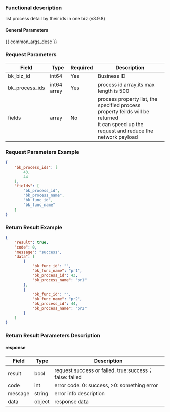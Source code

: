 ### Functional description

list process detail by their ids in one biz (v3.9.8)

#### General Parameters

{{ common_args_desc }}

### Request Parameters

| Field      | Type      | Required | Description                                                  |
| ---------- | --------- | -------- | ------------------------------------------------------------ |
| bk_biz_id  | int64       | Yes      | Business ID                                                  |
|bk_process_ids|int64 array|Yes|process id array,its max length is 500|
| fields     | array     | No      | process property list, the specified process property feilds will be returned <br>it can speed up the request and reduce the network payload |


### Request Parameters Example

```json
{
    "bk_process_ids": [
        43,
        44
    ],
    "fields": [
        "bk_process_id",
        "bk_process_name",
        "bk_func_id",
        "bk_func_name"
    ]
}
```

### Return Result Example

```json
{
    "result": true,
    "code": 0,
    "message": "success",
    "data": [
        {
            "bk_func_id": "",
            "bk_func_name": "pr1",
            "bk_process_id": 43,
            "bk_process_name": "pr1"
        },
        {
            "bk_func_id": "",
            "bk_func_name": "pr2",
            "bk_process_id": 44,
            "bk_process_name": "pr2"
        }
    ]
}
```

### Return Result Parameters Description

#### response

| Field       | Type     | Description         |
|---|---|---|
| result | bool | request success or failed. true:success；false: failed |
| code | int | error code. 0: success, >0: something error |
| message | string | error info description |
| data | object | response data |